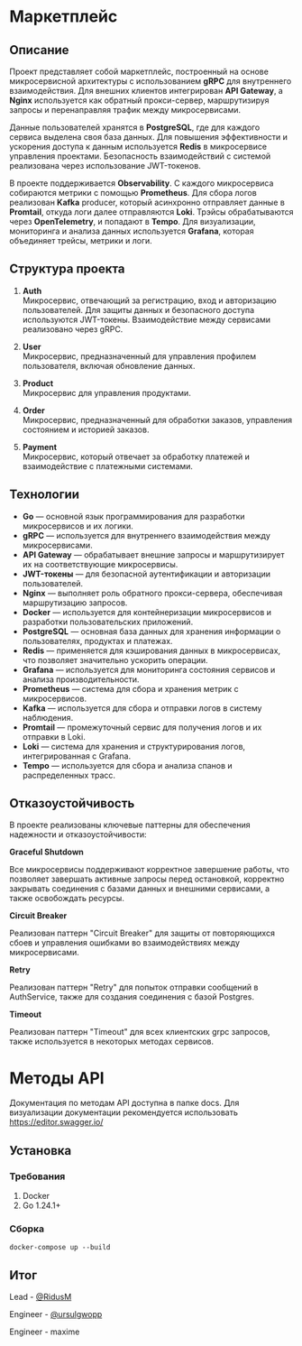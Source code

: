 # Маркетплейс

## Описание

Проект представляет собой маркетплейс, построенный на основе микросервисной архитектуры с использованием **gRPC** для внутреннего взаимодействия. Для внешних клиентов интегрирован **API Gateway**, а **Nginx** используется как обратный прокси-сервер, маршрутизируя запросы и перенаправляя трафик между микросервисами.

Данные пользователей хранятся в **PostgreSQL**, где для каждого сервиса выделена своя база данных. Для повышения эффективности и ускорения доступа к данным используется **Redis** в микросервисе управления проектами. Безопасность взаимодействий с системой реализована через использование JWT-токенов.

В проекте поддерживается **Observability**. С каждого микросервиса собираются метрики с помощью **Prometheus**. Для сбора логов реализован **Kafka** producer, который асинхронно отправляет данные в **Promtail**, откуда логи далее отправляются **Loki**. Трэйсы обрабатываются через **OpenTelemetry**, и попадают в **Tempo**. Для визуализации, мониторинга и анализа данных используется **Grafana**, которая объединяет трейсы, метрики и логи.

## Структура проекта

1. **Auth**  
   Микросервис, отвечающий за регистрацию, вход и авторизацию пользователей. Для защиты данных и безопасного доступа используются JWT-токены. Взаимодействие между сервисами реализовано через gRPC.

2. **User**  
   Микросервис, предназначенный для управления профилем пользователя, включая обновление данных.

3. **Product**  
   Микросервис для управления продуктами.

4. **Order**  
   Микросервис, предназначенный для обработки заказов, управления состоянием и историей заказов.

5. **Payment**  
   Микросервис, который отвечает за обработку платежей и взаимодействие с платежными системами.

## Технологии

- **Go** — основной язык программирования для разработки микросервисов и их логики.
- **gRPC** — используется для внутреннего взаимодействия между микросервисами.
- **API Gateway** — обрабатывает внешние запросы и маршрутизирует их на соответствующие микросервисы.
- **JWT-токены** — для безопасной аутентификации и авторизации пользователей.
- **Nginx** — выполняет роль обратного прокси-сервера, обеспечивая маршрутизацию запросов.
- **Docker** — используется для контейнеризации микросервисов и разработки пользовательских приложений.
- **PostgreSQL** — основная база данных для хранения информации о пользователях, продуктах и платежах.
- **Redis** — применяется для кэширования данных в микросервисах, что позволяет значительно ускорить операции.
- **Grafana** — используется для мониторинга состояния сервисов и анализа производительности.
- **Prometheus** — система для сбора и хранения метрик с микросервисов.
- **Kafka** — используется для сбора и отправки логов в систему наблюдения.
- **Promtail** — промежуточный сервис для получения логов и их отправки в Loki.
- **Loki** — система для хранения и структурирования логов, интегрированная с Grafana.
- **Tempo** — используется для сбора и анализа спанов и распределенных трасс.


## Отказоустойчивость

В проекте реализованы ключевые паттерны для обеспечения надежности и отказоустойчивости:

**Graceful Shutdown**

Все микросервисы поддерживают корректное завершение работы, что позволяет завершать активные запросы перед остановкой, корректно закрывать соединения с базами данных и внешними сервисами, а также освобождать ресурсы.

**Circuit Breaker**

Реализован паттерн "Circuit Breaker" для защиты от повторяющихся сбоев и управления ошибками во взаимодействиях между микросервисами.

**Retry**

Реализован паттерн "Retry" для попыток отправки сообщений в AuthService, также для создания соединения с базой Postgres.

**Timeout**

Реализован паттерн "Timeout" для всех клиентских grpc запросов, также используется в некоторых методах сервисов.

# Методы API

Документация по методам API доступна в папке docs. Для визуализации документации рекомендуется использовать https://editor.swagger.io/

## Установка

### Требования

1. Docker
2. Go 1.24.1+

### Сборка 

```docker-compose up --build```

## Итог 

Lead - [@RidusM](https://t.me/RidusM)

Engineer - [@ursulgwopp](https://t.me/ursulgwopp)

Engineer - maxime